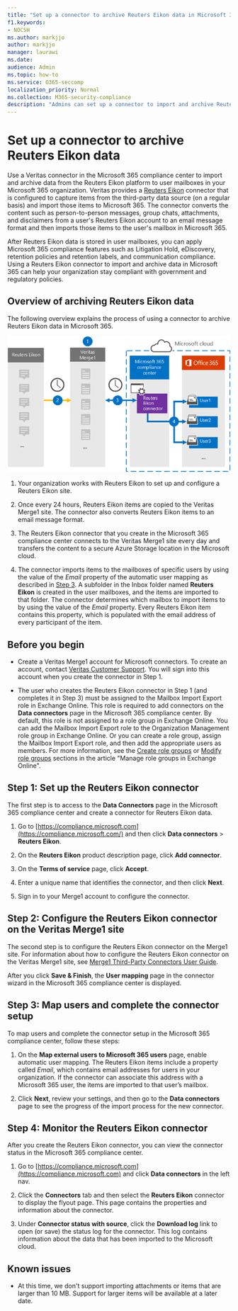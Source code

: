 ```yaml
---
title: "Set up a connector to archive Reuters Eikon data in Microsoft 365"
f1.keywords:
- NOCSH
ms.author: markjjo
author: markjjo
manager: laurawi
ms.date: 
audience: Admin
ms.topic: how-to
ms.service: O365-seccomp
localization_priority: Normal
ms.collection: M365-security-compliance
description: "Admins can set up a connector to import and archive Reuters Eikon data from Veritas in Microsoft 365. This connector lets you archive data from third-party data sources in Microsoft 365. After your archive this data, you can use compliance features such as legal hold, content search, and retention policies to manage third-party data."
---
```


# Set up a connector to archive Reuters Eikon data

Use a Veritas connector in the Microsoft 365 compliance center to import and archive data from the Reuters Eikon platform to user mailboxes in your Microsoft 365 organization. Veritas provides a [Reuters Eikon](https://globanet.com/eikon/) connector that is configured to capture items from the third-party data source (on a regular basis) and import those items to Microsoft 365. The connector converts the content such as person-to-person messages, group chats, attachments, and disclaimers from a user's Reuters Eikon account to an email message format and then imports those items to the user's mailbox in Microsoft 365.

After Reuters Eikon data is stored in user mailboxes, you can apply Microsoft 365 compliance features such as Litigation Hold, eDiscovery, retention policies and retention labels, and communication compliance. Using a Reuters Eikon connector to import and archive data in Microsoft 365 can help your organization stay compliant with government and regulatory policies.

## Overview of archiving Reuters Eikon data

The following overview explains the process of using a connector to archive Reuters Eikon data in Microsoft 365.

![Archiving workflow for Reuters Eikon data.](../media/ReutersEikonConnectorWorkflow.png)

1. Your organization works with Reuters Eikon to set up and configure a Reuters Eikon site.

2. Once every 24 hours, Reuters Eikon items are copied to the Veritas Merge1 site. The connector also converts Reuters Eikon items to an email message format.

3. The Reuters Eikon connector that you create in the Microsoft 365 compliance center connects to the Veritas Merge1 site every day and transfers the content to a secure Azure Storage location in the Microsoft cloud.

4. The connector imports items to the mailboxes of specific users by using the value of the *Email* property of the automatic user mapping as described in [Step 3](#step-3-map-users-and-complete-the-connector-setup). A subfolder in the Inbox folder named **Reuters Eikon** is created in the user mailboxes, and the items are imported to that folder. The connector determines which mailbox to import items to by using the value of the *Email* property. Every Reuters Eikon item contains this property, which is populated with the email address of every participant of the item.

## Before you begin

- Create a Veritas Merge1 account for Microsoft connectors. To create an account, contact [Veritas Customer Support](https://globanet.com/ms-connectors-contact). You will sign into this account when you create the connector in Step 1.

- The user who creates the Reuters Eikon connector in Step 1 (and completes it in Step 3) must be assigned to the Mailbox Import Export role in Exchange Online. This role is required to add connectors on the **Data connectors** page in the Microsoft 365 compliance center. By default, this role is not assigned to a role group in Exchange Online. You can add the Mailbox Import Export role to the Organization Management role group in Exchange Online. Or you can create a role group, assign the Mailbox Import Export role, and then add the appropriate users as members. For more information, see the [Create role groups](/Exchange/permissions-exo/role-groups#create-role-groups) or [Modify role groups](/Exchange/permissions-exo/role-groups#modify-role-groups) sections in the article "Manage role groups in Exchange Online".

## Step 1: Set up the Reuters Eikon connector

The first step is to access to the **Data Connectors** page in the Microsoft 365 compliance center and create a connector for Reuters Eikon data.

1. Go to [https://compliance.microsoft.com](https://compliance.microsoft.com/) and then click **Data connectors** > **Reuters Eikon**.

2. On the **Reuters Eikon** product description page, click **Add connector**.

3. On the **Terms of service** page, click **Accept**.

4. Enter a unique name that identifies the connector, and then click **Next**.

5. Sign in to your Merge1 account to configure the connector.

## Step 2: Configure the Reuters Eikon connector on the Veritas Merge1 site

The second step is to configure the Reuters Eikon connector on the Merge1 site. For information about how to configure the Reuters Eikon connector on the Veritas Merge1 site, see [Merge1 Third-Party Connectors User Guide](https://docs.ms.merge1.globanetportal.com/Merge1%20Third-Party%20Connectors%20Reuters%20Eikon%20User%20Guide%20.pdf).

After you click **Save & Finish**, the **User mapping** page in the connector wizard in the Microsoft 365 compliance center is displayed.

## Step 3: Map users and complete the connector setup

To map users and complete the connector setup in the Microsoft 365 compliance center, follow these steps:

1. On the **Map external users to Microsoft 365 users** page, enable automatic user mapping. The Reuters Eikon items include a property called *Email*, which contains email addresses for users in your organization. If the connector can associate this address with a Microsoft 365 user, the items are imported to that user’s mailbox.

2. Click **Next**, review your settings, and then go to the **Data connectors** page to see the progress of the import process for the new connector.

## Step 4: Monitor the Reuters Eikon connector

After you create the Reuters Eikon connector, you can view the connector status in the Microsoft 365 compliance center.

1. Go to [https://compliance.microsoft.com](https://compliance.microsoft.com) and click **Data connectors** in the left nav.

2. Click the **Connectors** tab and then select the **Reuters Eikon** connector to display the flyout page. This page contains the properties and information about the connector.

3. Under **Connector status with source**, click the **Download log** link to open (or save) the status log for the connector. This log contains information about the data that has been imported to the Microsoft cloud.

## Known issues

- At this time, we don't support importing attachments or items that are larger than 10 MB. Support for larger items will be available at a later date.